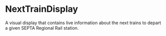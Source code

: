 # NextTrainDisplay
A visual display that contains live information about the next trains to depart a given SEPTA Regional Rail station.
